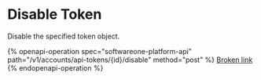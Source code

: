 # Disable Token

Disable the specified token object.

{% openapi-operation spec="softwareone-platform-api" path="/v1/accounts/api-tokens/{id}/disable" method="post" %}
[Broken link](broken-reference)
{% endopenapi-operation %}
